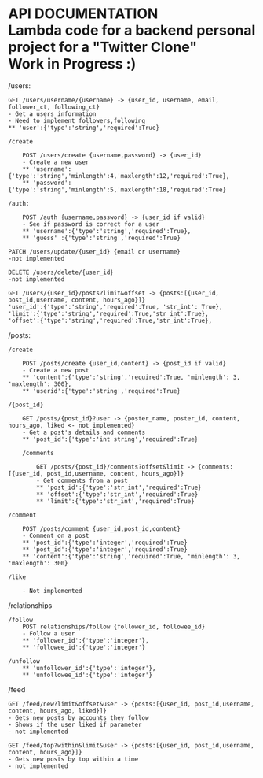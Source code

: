 API DOCUMENTATION <br>
Lambda code for a backend personal project for a "Twitter Clone" <br>
Work in Progress :)
=================

/users:

    GET /users/username/{username} -> {user_id, username, email, follower_ct, following_ct}
    - Get a users information
    - Need to implement followers,following
    ** 'user':{'type':'string','required':True}
    
    /create

        POST /users/create {username,password} -> {user_id}
        - Create a new user
        ** 'username':{'type':'string','minlength':4,'maxlength':12,'required':True},
        ** 'password':{'type':'string','minlength':5,'maxlength':18,'required':True}

    /auth:

        POST /auth {username,password} -> {user_id if valid}
        - See if password is correct for a user
        ** 'username':{'type':'string','required':True}, 
        ** 'guess' :{'type':'string','required':True}
    
    PATCH /users/update/{user_id} {email or username}
    -not implemented 

    DELETE /users/delete/{user_id}
    -not implemented

    GET /users/{user_id}/posts?limit&offset -> {posts:[{user_id, post_id,username, content, hours_ago}]}
    'user_id':{'type':'string','required':True, 'str_int': True},
    'limit':{'type':'string','required':True,'str_int':True},
    'offset':{'type':'string','required':True,'str_int':True},

/posts:

    /create 

        POST /posts/create {user_id,content} -> {post_id if valid}
        - Create a new post
        ** 'content':{'type':'string','required':True, 'minlength': 3, 'maxlength': 300},
        ** 'userid':{'type':'string','required':True}

    /{post_id}
        
        GET /posts/{post_id}?user -> {poster_name, poster_id, content, hours_ago, liked <- not implemented}
        - Get a post's details and comments
        ** 'post_id':{'type':'int string','required':True}

        /comments

            GET /posts/{post_id}/comments?offset&limit -> {comments:[{user_id, post_id,username, content, hours_ago}]}
            - Get comments from a post
            ** 'post_id':{'type':'str_int','required':True}
            ** 'offset':{'type':'str_int','required':True}
            ** 'limit':{'type':'str_int','required':True}

    /comment

        POST /posts/comment {user_id,post_id,content}
        - Comment on a post
        ** 'post_id':{'type':'integer','required':True}
        ** 'post_id':{'type':'integer','required':True}
        ** 'content':{'type':'string','required':True, 'minlength': 3, 'maxlength': 300}
    
    /like

        - Not implemented

/relationships

    /follow
        POST relationships/follow {follower_id, followee_id}
        - Follow a user
        ** 'follower_id':{'type':'integer'},
        ** 'followee_id':{'type':'integer'}

    /unfollow
        ** 'unfollower_id':{'type':'integer'},
        ** 'unfollowee_id':{'type':'integer'}

/feed

    GET /feed/new?limit&offset&user -> {posts:[{user_id, post_id,username, content, hours_ago, liked}]}
    - Gets new posts by accounts they follow
    - Shows if the user liked if parameter
    - not implemented

    GET /feed/top?within&limit&user -> {posts:[{user_id, post_id,username, content, hours_ago}]}
    - Gets new posts by top within a time
    - not implemented
    

